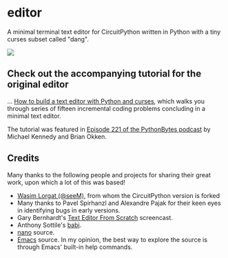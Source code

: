 <!--
SPDX-FileCopyrightText: 2020 Wasim Lorgat
SPDX-FileCopyrightText: 2023 Jeff Epler for Adafruit Industries

SPDX-License-Identifier: MIT
-->

# editor

A minimal terminal text editor for CircuitPython written in Python with a tiny curses subset called "dang".

![](https://wasimlorgat.com/posts/images/editor.svg)

## Check out the accompanying tutorial for the original editor

... [How to build a text editor with Python and curses](https://wasimlorgat.com/posts/editor), which walks you through series of fifteen incremental coding problems concluding in a minimal text editor.

The tutorial was featured in [Episode 221 of the PythonBytes podcast](https://pythonbytes.fm/episodes/show/221/pattern-matching-and-accepting-change-in-python-with-brett-cannon) by Michael Kennedy and Brian Okken.

## Credits

Many thanks to the following people and projects for sharing their great work, upon which a lot of this was based!

-   [Wasim Lorgat (@seeM)](https://github.com/seeM), from whom the CircuitPython version is forked
-   Many thanks to Pavel Spirhanzl and Alexandre Pajak for their keen eyes in identifying bugs in early versions.
-   Gary Bernhardt's [Text Editor From Scratch](https://www.destroyallsoftware.com/screencasts/catalog/text-editor-from-scratch) screencast.
-   Anthony Sottile's [babi](https://github.com/asottile/babi/).
-   [nano](https://git.savannah.gnu.org/cgit/nano.git/tree/) source.
-   [Emacs](https://www.gnu.org/software/emacs/) source. In my opinion, the best way to explore the source is through Emacs' built-in help commands.
